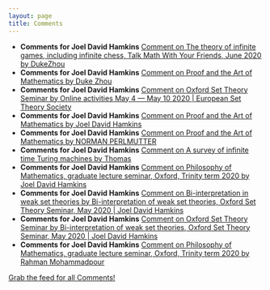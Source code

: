 ```yaml
---
layout: page
title: Comments
---
```


* **Comments for Joel David Hamkins** [Comment on The theory of infinite games, including infinite chess, Talk Math With Your Friends, June 2020 by DukeZhou](http://jdh.hamkins.org/theory-of-infinite-games-tmwyf-june-2020/#comment-10829)
* **Comments for Joel David Hamkins** [Comment on Proof and the Art of Mathematics by Duke Zhou](http://jdh.hamkins.org/proof-and-the-art-of-mathematics/#comment-10828)
* **Comments for Joel David Hamkins** [Comment on Oxford Set Theory Seminar by Online activities May 4 — May 10 2020 \| European Set Theory Society](http://jdh.hamkins.org/oxford-set-theory-seminar/#comment-10825)
* **Comments for Joel David Hamkins** [Comment on Proof and the Art of Mathematics by Joel David Hamkins](http://jdh.hamkins.org/proof-and-the-art-of-mathematics/#comment-10822)
* **Comments for Joel David Hamkins** [Comment on Proof and the Art of Mathematics by NORMAN PERLMUTTER](http://jdh.hamkins.org/proof-and-the-art-of-mathematics/#comment-10821)
* **Comments for Joel David Hamkins** [Comment on A survey of infinite time Turing machines by Thomas](http://jdh.hamkins.org/asurveyofinfinitetimeturingmachines/#comment-10818)
* **Comments for Joel David Hamkins** [Comment on Philosophy of Mathematics, graduate lecture seminar, Oxford, Trinity term 2020 by Joel David Hamkins](http://jdh.hamkins.org/philosophy-of-mathematics-graduate-oxford-tt20/#comment-10817)
* **Comments for Joel David Hamkins** [Comment on Bi-interpretation in weak set theories by Bi-interpretation of weak set theories, Oxford Set Theory Seminar, May 2020 \| Joel David Hamkins](http://jdh.hamkins.org/bi-interpretation-in-weak-set-theories/#comment-10816)
* **Comments for Joel David Hamkins** [Comment on Oxford Set Theory Seminar by Bi-interpretation of weak set theories, Oxford Set Theory Seminar, May 2020 \| Joel David Hamkins](http://jdh.hamkins.org/oxford-set-theory-seminar/#comment-10815)
* **Comments for Joel David Hamkins** [Comment on Philosophy of Mathematics, graduate lecture seminar, Oxford, Trinity term 2020 by Rahman Mohammadpour](http://jdh.hamkins.org/philosophy-of-mathematics-graduate-oxford-tt20/#comment-10814)

[Grab the feed for all Comments!](Comments.xml)

